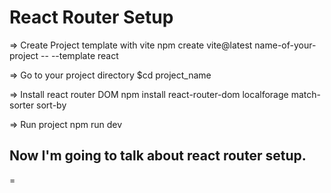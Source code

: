 # React Router Setup
=> Create Project template with vite
npm create vite@latest name-of-your-project -- --template react

=> Go to your project directory 
$cd project_name

=> Install react router DOM
npm install react-router-dom localforage match-sorter sort-by

=> Run project
npm run dev

## Now I'm going to talk about react router setup.
=


